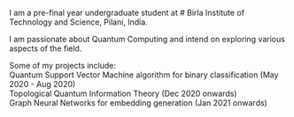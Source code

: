 I am a pre-final year undergraduate student at # Birla Institute of Technology and Science, Pilani, India. 

I am passionate about Quantum Computing and intend on exploring various aspects of the field.  

Some of my projects include:  
    Quantum Support Vector Machine algorithm for binary classification (May 2020 - Aug 2020)  
    Topological Quantum Information Theory (Dec 2020 onwards)  
    Graph Neural Networks for embedding generation (Jan 2021 onwards)  
